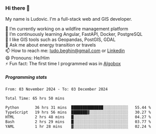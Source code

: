 ### Hi there 👋

My name is Ludovic. I'm a full-stack web and GIS developer.

 🔭 I’m currently working on a wildfire management platform<br/>
 🌱 I’m continuously learning Angular, FastAPI, Docker, PostgreSQL<br/>
 👯 I like GIS tools such as Geopandas, PostGIS, GDAL<br/>
 💬 Ask me about energy transition or travels<br/>
 📫 How to reach me: ludo.beghin@gmail.com or [Linkedin](https://www.linkedin.com/in/ludovic-beghin/)<br/>
 😄 Pronouns: He/Him<br/>
 ⚡ Fun fact: The first time I programmed was in [Algobox](https://fr.wikipedia.org/wiki/Algobox)<br/>

##### Programming stats
<!--START_SECTION:waka-->

```txt
From: 03 November 2024 - To: 03 December 2024

Total Time: 65 hrs 50 mins

Python       36 hrs 31 mins  ██████████████░░░░░░░░░░░   55.44 %
TypeScript   19 hrs 56 mins  ███████▓░░░░░░░░░░░░░░░░░   30.27 %
HTML         2 hrs 48 mins   █░░░░░░░░░░░░░░░░░░░░░░░░   04.27 %
Bash         2 hrs 29 mins   █░░░░░░░░░░░░░░░░░░░░░░░░   03.77 %
YAML         1 hr 28 mins    ▓░░░░░░░░░░░░░░░░░░░░░░░░   02.24 %
```

<!--END_SECTION:waka-->
